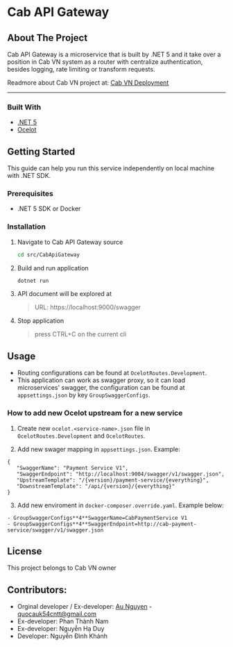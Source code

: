 # Cab API Gateway

## About The Project

Cab API Gateway is a microservice that is built by .NET 5 and it take over a position in Cab VN system as a router with centralize authentication, besides logging, rate limiting or transform requests.

Readmore about Cab VN project at: [Cab VN Deployment](https://gitlab.com/cabvn/cab-deployment/cabvn-deployment)

---

### Built With

- [.NET 5](https://devblogs.microsoft.com/dotnet/introducing-net-5/)
- [Ocelot](https://threemammals.com/ocelot/)

## Getting Started

This guide can help you run this service independently on local machine with .NET SDK.

### Prerequisites

- .NET 5 SDK or Docker

### Installation

1. Navigate to Cab API Gateway source
   ```sh
   cd src/CabApiGateway
   ```
2. Build and run application
   ```sh
   dotnet run
   ```
3. API document will be explored at
   > URL: https://localhost:9000/swagger
4. Stop application
   > press CTRL+C on the current cli

## Usage

- Routing configurations can be found at `OcelotRoutes.Development`.
- This application can work as swagger proxy, so it can load microservices' swagger, the configuration can be found at `appsettings.json` by key `GroupSwaggerConfigs`.

### How to add new Ocelot upstream for a new service

1. Create new `ocelot.<service-name>.json` file in `OcelotRoutes.Development` and `OcelotRoutes`.

2. Add new swager mapping in `appsettings.json`. Example:

```
{
   "SwaggerName": "Payment Service V1",
   "SwaggerEndpoint": "http://localhost:9004/swagger/v1/swagger.json",
   "UpstreamTemplate": "/{version}/payment-service/{everything}",
   "DownstreamTemplate": "/api/{version}/{everything}"
}
```

3. Add new enviroment in `docker-composer.override.yaml`. Example below:

```
- GroupSwaggerConfigs**4**SwaggerName=CabPaymentService V1
- GroupSwaggerConfigs**4**SwaggerEndpoint=http://cab-payment-service/swagger/v1/swagger.json
```

## License

This project belongs to Cab VN owner

## Contributors:

- Orginal developer / Ex-developer: [Au Nguyen](https://www.facebook.com/AuNguyenCNTT) - quocauk54cntt@gmail.com
- Ex-developer: Phan Thành Nam
- Ex-developer: Nguyễn Hạ Duy
- Developer: Nguyễn Đình Khánh
